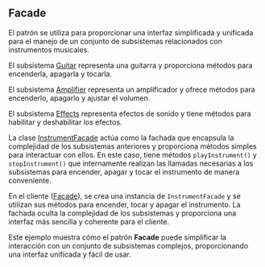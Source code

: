 ## Facade
El patrón se utiliza para proporcionar una interfaz simplificada y unificada para el manejo de 
un conjunto de subsistemas relacionados con instrumentos musicales.

El subsistema [Guitar](Guitar.java) representa una guitarra y proporciona métodos para encenderla, apagarla y tocarla.

El subsistema [Amplifier](Amplifier.java) representa un amplificador y ofrece métodos para encenderlo, apagarlo y ajustar el volumen.

El subsistema [Effects](Effects.java) representa efectos de sonido y tiene métodos para habilitar y deshabilitar los efectos.

La clase [InstrumentFacade](InstrumentFacade.java) actúa como la fachada que encapsula la complejidad de los subsistemas anteriores y proporciona
métodos simples para interactuar con ellos. En este caso, tiene métodos `playInstrument()` y `stopInstrument()` 
que internamente realizan las llamadas necesarias a los subsistemas para encender, apagar y tocar el instrumento de
manera conveniente.

En el cliente ([Facade](Facade.java)), se crea una instancia de `InstrumentFacade` y se utilizan sus métodos para encender, tocar y apagar el
instrumento. La fachada oculta la complejidad de los subsistemas y proporciona una interfaz más sencilla y coherente 
para el cliente.

Este ejemplo muestra cómo el patrón **Facade** puede simplificar la interacción con un conjunto de subsistemas complejos,
proporcionando una interfaz unificada y fácil de usar.